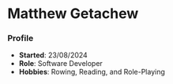 # Matthew Getachew
### Profile
- **Started**: 23/08/2024
- **Role**: Software Developer
- **Hobbies**: Rowing, Reading, and Role-Playing
